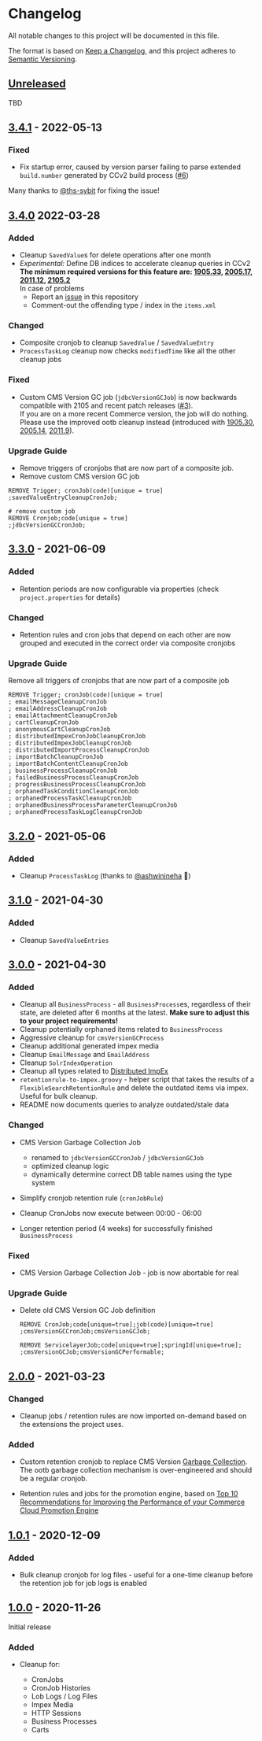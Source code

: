 # Changelog

All notable changes to this project will be documented in this file.

The format is based on [Keep a Changelog](https://keepachangelog.com/en/1.0.0/),
and this project adheres to [Semantic Versioning](https://semver.org/spec/v2.0.0.html).

## [Unreleased]

TBD

## [3.4.1] - 2022-05-13

### Fixed

- Fix startup error, caused by version parser failing to parse extended `build.number` generated by
  CCv2 build process ([#6])

Many thanks to [@ths-sybit] for fixing the issue!

[#6]: https://github.com/sap-commerce-tools/sanecleanup/pull/6
[@ths-sybit]: https://github.com/ths-sybit

## [3.4.0] 2022-03-28

### Added

- Cleanup `SavedValue`s for delete operations after one month
- *Experimental:* Define DB indices to accelerate cleanup queries in CCv2\
  **The minimum required versions for this feature are: [1905.33], [2005.17], [2011.12], [2105.2]**\
  In case of problems
  - Report an [issue] in this repository
  - Comment-out the offending type / index in the `items.xml`

### Changed

- Composite cronjob to cleanup `SavedValue` / `SavedValueEntry` 
- `ProcessTaskLog` cleanup now checks `modifiedTime` like all the other cleanup jobs


### Fixed

- Custom CMS Version GC job (`jdbcVersionGCJob`) is now backwards compatible with 2105 and recent patch releases ([#3]).\
  If you are on a more recent Commerce version, the job will do nothing. Please use the improved
  ootb cleanup instead (introduced with [1905.30], [2005.14][2005.14], [2011.9][2011.9]).

### Upgrade Guide

- Remove triggers of cronjobs that are now part of a composite job.
- Remove custom CMS version GC job

```impex
REMOVE Trigger; cronJob(code)[unique = true]
;savedValueEntryCleanupCronJob;

# remove custom job
REMOVE Cronjob;code[unique = true]
;jdbcVersionGCCronJob;
```

[#3]: https://github.com/sap-commerce-tools/sanecleanup/issues/3
[2011.9]:https://help.sap.com/docs/SAP_COMMERCE/eed845124da0491e875df8139c4e6e8c/f18f6a711d07462b80137df6ed533eee.html?version=2011#patch-2011.9
[2005.14]:https://help.sap.com/docs/SAP_COMMERCE/eed845124da0491e875df8139c4e6e8c/f18f6a711d07462b80137df6ed533eee.html?version=2005#patch-2005.14
[1905.30]:https://help.sap.com/docs/SAP_COMMERCE/eed845124da0491e875df8139c4e6e8c/f18f6a711d07462b80137df6ed533eee.html?version=1905#patch-1905.30

[1905.33]: https://help.sap.com/docs/SAP_COMMERCE_CLOUD_PUBLIC_CLOUD/75d4c3895cb346008545900bffe851ce/f18f6a711d07462b80137df6ed533eee.html?version=v1905#patch-1905.33
[2005.17]: https://help.sap.com/docs/SAP_COMMERCE_CLOUD_PUBLIC_CLOUD/75d4c3895cb346008545900bffe851ce/f18f6a711d07462b80137df6ed533eee.html?version=v2005#patch-2005.17
[2011.12]: https://help.sap.com/docs/SAP_COMMERCE_CLOUD_PUBLIC_CLOUD/75d4c3895cb346008545900bffe851ce/f18f6a711d07462b80137df6ed533eee.html?version=v2011#patch-2011.12
[2105.2]: https://help.sap.com/docs/SAP_COMMERCE_CLOUD_PUBLIC_CLOUD/75d4c3895cb346008545900bffe851ce/f18f6a711d07462b80137df6ed533eee.html#patch-2105.2

## [3.3.0] - 2021-06-09

### Added

- Retention periods are now configurable via properties 
  (check `project.properties` for details)

### Changed

- Retention rules and cron jobs that depend on each other are now grouped and 
  executed in the correct order via composite cronjobs
  
### Upgrade Guide

Remove all triggers of cronjobs that are now part of a composite job

```impex
REMOVE Trigger; cronJob(code)[unique = true]
; emailMessageCleanupCronJob
; emailAddressCleanupCronJob
; emailAttachmentCleanupCronJob
; cartCleanupCronJob
; anonymousCartCleanupCronJob
; distributedImpexCronJobCleanupCronJob
; distributedImpexJobCleanupCronJob
; distributedImportProcessCleanupCronJob
; importBatchCleanupCronJob
; importBatchContentCleanupCronJob
; businessProcessCleanupCronJob
; failedBusinessProcessCleanupCronJob
; progressBusinessProcessCleanupCronJob
; orphanedTaskConditionCleanupCronJob
; orphanedProcessTaskCleanupCronJob
; orphanedBusinessProcessParameterCleanupCronJob
; orphanedProcessTaskLogCleanupCronJob
```


## [3.2.0] - 2021-05-06

### Added

- Cleanup `ProcessTaskLog` (thanks to [@ashwinineha] :tada:)

[@ashwinineha]: https://github.com/ashwinineha

## [3.1.0] - 2021-04-30

### Added

- Cleanup `SavedValueEntries`

## [3.0.0] - 2021-04-30

### Added

- Cleanup all `BusinessProcess` - all `BusinessProcess`es, regardless of their state,
  are deleted after 6 months at the latest. **Make sure to adjust this to your project
  requirements!**
- Cleanup potentially orphaned items related to `BusinessProcess`
- Aggressive cleanup for `cmsVersionGCProcess`
- Cleanup additional generated impex media
- Cleanup `EmailMessage` and `EmailAddress`
- Cleanup `SolrIndexOperation`
- Cleanup all types related to [Distributed ImpEx](https://help.sap.com/viewer/d0224eca81e249cb821f2cdf45a82ace/LATEST/en-US/3e0138c9bfc642349cad227cfcd72d9f.html)
- `retentionrule-to-impex.groovy` - helper script that takes the results of a `FlexibleSearchRetentionRule` and delete 
  the outdated items via impex. Useful for bulk cleanup.
- README now documents queries to analyze outdated/stale data

### Changed

- CMS Version Garbage Collection Job
  
  - renamed to `jdbcVersionGCCronJob` / `jdbcVersionGCJob`
  - optimized cleanup logic
  - dynamically determine correct DB table names using the type system
  
- Simplify cronjob retention rule (`cronJobRule`)
- Cleanup CronJobs now execute between 00:00 - 06:00
- Longer retention period (4 weeks) for successfully finished `BusinessProcess`

### Fixed

- CMS Version Garbage Collection Job - job is now abortable for real

### Upgrade Guide

- Delete old CMS Version GC Job definition

  ```impex
  REMOVE CronJob;code[unique=true];job(code)[unique=true]
  ;cmsVersionGCCronJob;cmsVersionGCJob;
  
  REMOVE ServicelayerJob;code[unique=true];springId[unique=true];
  ;cmsVersionGCJob;cmsVersionGCPerformable;
  ```

## [2.0.0] - 2021-03-23

### Changed

- Cleanup jobs / retention rules are now imported on-demand based on the extensions the project uses.

### Added

- Custom retention cronjob to replace CMS Version [Garbage Collection][versiongc].\
  The ootb garbage collection mechanism is over-engineered and should be a regular cronjob.
  
- Retention rules and jobs for the promotion engine, based on
  [Top 10 Recommendations for Improving the Performance of your Commerce Cloud Promotion Engine][top10]

[versiongc]: https://help.sap.com/viewer/9d346683b0084da2938be8a285c0c27a/2011/en-US/9089116335ac4f4d8708e0c5516531e3.html
[top10]: https://www.sap.com/cxworks/article/538808299/top_10_recommendations_for_improving_the_performance_of_your_commerce_cloud_promotion_engine

## [1.0.1] - 2020-12-09

### Added

- Bulk cleanup cronjob for log files - useful for a one-time cleanup before the retention
  job for job logs is enabled

## [1.0.0] - 2020-11-26

Initial release

### Added

- Cleanup for:

  - CronJobs
  - CronJob Histories
  - Lob Logs / Log Files
  - Impex Media
  - HTTP Sessions
  - Business Processes
  - Carts


[Unreleased]: https://github.com/sap-commerce-tools/sanecleanup/compare/v3.4.1...HEAD
[3.4.1]: https://github.com/sap-commerce-tools/sanecleanup/compare/v3.4.0...v3.4.1
[3.4.0]: https://github.com/sap-commerce-tools/sanecleanup/compare/v3.3.0...v3.4.0
[3.3.0]: https://github.com/sap-commerce-tools/sanecleanup/compare/v3.2.0...v3.3.0
[3.2.0]: https://github.com/sap-commerce-tools/sanecleanup/compare/v3.1.0...v.3.2.0
[3.1.0]: https://github.com/sap-commerce-tools/sanecleanup/compare/v3.0.0...v3.1.0
[3.0.0]: https://github.com/sap-commerce-tools/sanecleanup/compare/v2.0.0...v3.0.0
[2.0.0]: https://github.com/sap-commerce-tools/sanecleanup/compare/v1.0.1...v2.0.0
[1.0.1]: https://github.com/sap-commerce-tools/sanecleanup/compare/v1.0.0...v1.0.1
[1.0.0]: https://github.com/sap-commerce-tools/sanecleanup/releases/tag/v1.0.0

[issue]: https://github.com/sap-commerce-tools/sanecleanup/issues